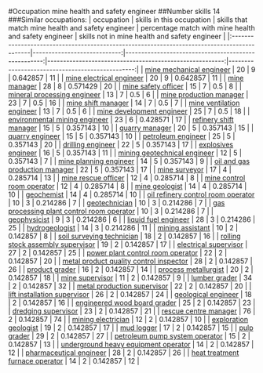 #Occupation mine health and safety engineer
##Number skills 14
###Similar occupations:
| occupation                                                                                  |   skills in this occupation |   skills that match mine health and safety engineer |   percentage match with mine health and safety engineer |   skills not in mine health and safety engineer |
|:--------------------------------------------------------------------------------------------|----------------------------:|----------------------------------------------------:|--------------------------------------------------------:|------------------------------------------------:|
| [mine mechanical engineer](mine_mechanical_engineer.md)                                     |                          20 |                                                   9 |                                                0.642857 |                                              11 |
| [mine electrical engineer](mine_electrical_engineer.md)                                     |                          20 |                                                   9 |                                                0.642857 |                                              11 |
| [mine manager](mine_manager.md)                                                             |                          28 |                                                   8 |                                                0.571429 |                                              20 |
| [mine safety officer](mine_safety_officer.md)                                               |                          15 |                                                   7 |                                                0.5      |                                               8 |
| [mineral processing engineer](mineral_processing_engineer.md)                               |                          13 |                                                   7 |                                                0.5      |                                               6 |
| [mine production manager](mine_production_manager.md)                                       |                          23 |                                                   7 |                                                0.5      |                                              16 |
| [mine shift manager](mine_shift_manager.md)                                                 |                          14 |                                                   7 |                                                0.5      |                                               7 |
| [mine ventilation engineer](mine_ventilation_engineer.md)                                   |                          13 |                                                   7 |                                                0.5      |                                               6 |
| [mine development engineer](mine_development_engineer.md)                                   |                          25 |                                                   7 |                                                0.5      |                                              18 |
| [environmental mining engineer](environmental_mining_engineer.md)                           |                          23 |                                                   6 |                                                0.428571 |                                              17 |
| [refinery shift manager](refinery_shift_manager.md)                                         |                          15 |                                                   5 |                                                0.357143 |                                              10 |
| [quarry manager](quarry_manager.md)                                                         |                          20 |                                                   5 |                                                0.357143 |                                              15 |
| [quarry engineer](quarry_engineer.md)                                                       |                          15 |                                                   5 |                                                0.357143 |                                              10 |
| [petroleum engineer](petroleum_engineer.md)                                                 |                          25 |                                                   5 |                                                0.357143 |                                              20 |
| [drilling engineer](drilling_engineer.md)                                                   |                          22 |                                                   5 |                                                0.357143 |                                              17 |
| [explosives engineer](explosives_engineer.md)                                               |                          16 |                                                   5 |                                                0.357143 |                                              11 |
| [mining geotechnical engineer](mining_geotechnical_engineer.md)                             |                          12 |                                                   5 |                                                0.357143 |                                               7 |
| [mine planning engineer](mine_planning_engineer.md)                                         |                          14 |                                                   5 |                                                0.357143 |                                               9 |
| [oil and gas production manager](oil_and_gas_production_manager.md)                         |                          22 |                                                   5 |                                                0.357143 |                                              17 |
| [mine surveyor](mine_surveyor.md)                                                           |                          17 |                                                   4 |                                                0.285714 |                                              13 |
| [mine rescue officer](mine_rescue_officer.md)                                               |                          12 |                                                   4 |                                                0.285714 |                                               8 |
| [mine control room operator](mine_control_room_operator.md)                                 |                          12 |                                                   4 |                                                0.285714 |                                               8 |
| [mine geologist](mine_geologist.md)                                                         |                          14 |                                                   4 |                                                0.285714 |                                              10 |
| [geochemist](geochemist.md)                                                                 |                          14 |                                                   4 |                                                0.285714 |                                              10 |
| [oil refinery control room operator](oil_refinery_control_room_operator.md)                 |                          10 |                                                   3 |                                                0.214286 |                                               7 |
| [geotechnician](geotechnician.md)                                                           |                          10 |                                                   3 |                                                0.214286 |                                               7 |
| [gas processing plant control room operator](gas_processing_plant_control_room_operator.md) |                          10 |                                                   3 |                                                0.214286 |                                               7 |
| [geophysicist](geophysicist.md)                                                             |                           9 |                                                   3 |                                                0.214286 |                                               6 |
| [liquid fuel engineer](liquid_fuel_engineer.md)                                             |                          28 |                                                   3 |                                                0.214286 |                                              25 |
| [hydrogeologist](hydrogeologist.md)                                                         |                          14 |                                                   3 |                                                0.214286 |                                              11 |
| [mining assistant](mining_assistant.md)                                                     |                          10 |                                                   2 |                                                0.142857 |                                               8 |
| [soil surveying technician](soil_surveying_technician.md)                                   |                          18 |                                                   2 |                                                0.142857 |                                              16 |
| [rolling stock assembly supervisor](rolling_stock_assembly_supervisor.md)                   |                          19 |                                                   2 |                                                0.142857 |                                              17 |
| [electrical supervisor](electrical_supervisor.md)                                           |                          27 |                                                   2 |                                                0.142857 |                                              25 |
| [power plant control room operator](power_plant_control_room_operator.md)                   |                          22 |                                                   2 |                                                0.142857 |                                              20 |
| [metal product quality control inspector](metal_product_quality_control_inspector.md)       |                          28 |                                                   2 |                                                0.142857 |                                              26 |
| [product grader](product_grader.md)                                                         |                          16 |                                                   2 |                                                0.142857 |                                              14 |
| [process metallurgist](process_metallurgist.md)                                             |                          20 |                                                   2 |                                                0.142857 |                                              18 |
| [mine supervisor](mine_supervisor.md)                                                       |                          11 |                                                   2 |                                                0.142857 |                                               9 |
| [lumber grader](lumber_grader.md)                                                           |                          34 |                                                   2 |                                                0.142857 |                                              32 |
| [metal production supervisor](metal_production_supervisor.md)                               |                          22 |                                                   2 |                                                0.142857 |                                              20 |
| [lift installation supervisor](lift_installation_supervisor.md)                             |                          26 |                                                   2 |                                                0.142857 |                                              24 |
| [geological engineer](geological_engineer.md)                                               |                          18 |                                                   2 |                                                0.142857 |                                              16 |
| [engineered wood board grader](engineered_wood_board_grader.md)                             |                          25 |                                                   2 |                                                0.142857 |                                              23 |
| [dredging supervisor](dredging_supervisor.md)                                               |                          23 |                                                   2 |                                                0.142857 |                                              21 |
| [rescue centre manager](rescue_centre_manager.md)                                           |                          76 |                                                   2 |                                                0.142857 |                                              74 |
| [mining electrician](mining_electrician.md)                                                 |                          12 |                                                   2 |                                                0.142857 |                                              10 |
| [exploration geologist](exploration_geologist.md)                                           |                          19 |                                                   2 |                                                0.142857 |                                              17 |
| [mud logger](mud_logger.md)                                                                 |                          17 |                                                   2 |                                                0.142857 |                                              15 |
| [pulp grader](pulp_grader.md)                                                               |                          29 |                                                   2 |                                                0.142857 |                                              27 |
| [petroleum pump system operator](petroleum_pump_system_operator.md)                         |                          15 |                                                   2 |                                                0.142857 |                                              13 |
| [underground heavy equipment operator](underground_heavy_equipment_operator.md)             |                          14 |                                                   2 |                                                0.142857 |                                              12 |
| [pharmaceutical engineer](pharmaceutical_engineer.md)                                       |                          28 |                                                   2 |                                                0.142857 |                                              26 |
| [heat treatment furnace operator](heat_treatment_furnace_operator.md)                       |                          14 |                                                   2 |                                                0.142857 |                                              12 |

